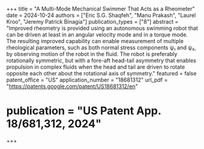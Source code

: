 +++
title = "A Multi-Mode Mechanical Swimmer That Acts as a Rheometer"
date = 2024-10-24
authors = ["Eric S.G. Shaqfeh", "Manu Prakash", "Laurel Kroo", "Jeremy Patrick Binagia"]
publication_types = ["8"]
abstract = "Improved rheometry is provided using an autonomous swimming robot that can be driven at least in an angular velocity mode and in a torque mode. The resulting improved capability can enable measurement of multiple rheological parameters, such as both normal stress components ψ₁ and ψ₂, by observing motion of the robot in the fluid. The robot is preferably rotationally symmetric, but with a fore-aft head-tail asymmetry that enables propulsion in complex fluids when the head and tail are driven to rotate opposite each other about the rotational axis of symmetry."
featured = false
patent_office = "US"
application_number = "18681312"
url_pdf = "https://patents.google.com/patent/US18681312/en"
# publication = "US Patent App. 18/681,312, 2024"
+++
